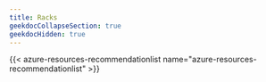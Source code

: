 ```yaml
---
title: Racks
geekdocCollapseSection: true
geekdocHidden: true
---
```


{{< azure-resources-recommendationlist name="azure-resources-recommendationlist" >}}
